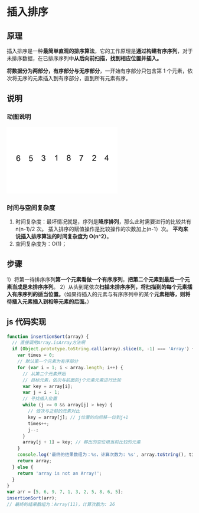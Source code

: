 # 插入排序

## 原理

插入排序是一种**最简单直观的排序算法**，它的工作原理是**通过构建有序序列**，对于未排序数据，在已排序序列中**从后向前扫描，找到相应位置并插入。**

**将数据分为两部分，有序部分与无序部分**，一开始有序部分只包含第 1 个元素，依次将无序的元素插入到有序部分，直到所有元素有序。

## 说明

### 动图说明

![插入排序](./imgs/插入排序.gif)

### 时间与空间复杂度

1. 时间复杂度：最坏情况就是，序列是**降序排列**，那么此时需要进行的比较共有 n(n-1)/2 次。 插入排序的赋值操作是比较操作的次数加上(n-1）次。 **平均来说插入排序算法的时间复杂度为 O(n^2）**。
2. 空间复杂度为：O(1)；

## 步骤

1）将第一待排序序列**第一个元素看做一个有序序列**，**把第二个元素到最后一个元素当成是未排序序列**。
2）从头到尾依次**扫描未排序序列，将扫描到的每个元素插入有序序列的适当位置。**（如果待插入的元素与有序序列中的某个**元素相等，则将待插入元素插入到相等元素的后面。**）

## js 代码实现

```js
function insertionSort(array) {
  // 直接调用Array.isArray方法啊
  if (Object.prototype.toString.call(array).slice(8, -1) === 'Array') {
    var times = 0;
    // 默认第一个元素为有序部分
    for (var i = 1; i < array.length; i++) {
      // 从第二个元素开始
      // 目标元素，依次与前面的j个元素元素进行比较
      var key = array[i];
      var j = i - 1;
      // 寻找插入位置
      while (j >= 0 && array[j] > key) {
        // 依次与之前的元素对比
        key = array[j]; // j位置的向后移一位到j+1
        times++;
        j--;
      }
      array[j + 1] = key; // 移出的空位填当前比较的元素
    }
    console.log('最终的结果数组为：%s，计算次数为: %s', array.toString(), times);
    return array;
  } else {
    return 'array is not an Array!';
  }
}
var arr = [5, 6, 9, 7, 1, 3, 2, 5, 8, 6, 5];
insertionSort(arr);
// 最终的结果数组为：Array(11)，计算次数为: 26
```
